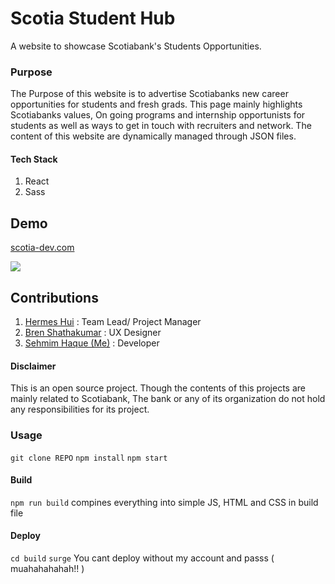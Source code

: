 # Scotia Student Hub

A website to showcase Scotiabank's Students Opportunities. 

### Purpose
The Purpose of this website is to advertise Scotiabanks new career opportunities for students and fresh grads. This page mainly highlights Scotiabanks values, On going programs and internship opportunists for students as well as ways to get in touch with recruiters and network. The content of this website are dynamically managed through JSON files. 

#### Tech Stack

1. React
2. Sass

## Demo
[scotia-dev.com](http://scotia-capstone.surge.sh/)

![](https://media.giphy.com/media/IzidFm1auMesaEao52/giphy.gif)



## Contributions
1. [Hermes Hui](https://www.linkedin.com/in/hermes-hui-a60545145) : Team Lead/ Project Manager
2. [Bren Shathakumar](https://www.linkedin.com/in/bren-shanthakumar-045591149/) : UX Designer
3. [Sehmim Haque (Me)](https://www.linkedin.com/in/sehmim-haque/) : Developer


#### Disclaimer 
This is an open source project. Though the contents of this projects are mainly related to Scotiabank, The bank or any of its organization do not hold any responsibilities for its project. 

### Usage

`git clone REPO`
`npm install`
`npm start`
#### Build
`npm run build`
compines everything into simple JS, HTML and CSS in build file
#### Deploy
`cd build`
`surge`
You cant deploy without my account and passs ( muahahahahah!! )
